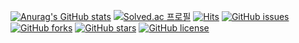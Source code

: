 [![Anurag's GitHub stats](https://github-readme-stats.vercel.app/api?username=nabomhalang&theme=dracula)](https://github.com/anuraghazra/github-readme-stats)
[![Solved.ac 프로필](http://mazassumnida.wtf/api/generate_badge?boj=nabomhalang)](https://solved.ac/nabomhalang)
[![Hits](https://hits.seeyoufarm.com/api/count/incr/badge.svg?url=https%3A%2F%2Fgithub.com%2Fnabomhalang%2Fnabomhalang&count_bg=%23BC7EE7&title_bg=%23555555&icon=&icon_color=%23E7E7E7&title=hits&edge_flat=false)](https://hits.seeyoufarm.com)
[![GitHub issues](https://img.shields.io/github/issues/nabomhalang/nabomhalang)](https://github.com/nabomhalang/nabomhalang/issues)
[![GitHub forks](https://img.shields.io/github/forks/nabomhalang/nabomhalang)](https://github.com/nabomhalang/nabomhalang/network)
[![GitHub stars](https://img.shields.io/github/stars/nabomhalang/nabomhalang)](https://github.com/nabomhalang/nabomhalang/stargazers)
[![GitHub license](https://img.shields.io/github/license/nabomhalang/nabomhalang)](https://github.com/nabomhalang/nabomhalang)
